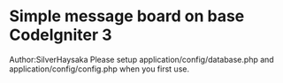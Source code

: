 
# Simple message board on base CodeIgniter 3


Author:SilverHaysaka
Please setup application/config/database.php and application/config/config.php when you first use.
